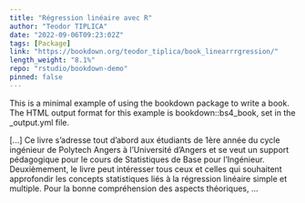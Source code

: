 ```yaml
---
title: "Régression linéaire avec R"
author: "Teodor TIPLICA"
date: "2022-09-06T09:23:02Z"
tags: [Package]
link: "https://bookdown.org/teodor_tiplica/book_linearrrgression/"
length_weight: "8.1%"
repo: "rstudio/bookdown-demo"
pinned: false
---
```


<p>This is a minimal example of using the bookdown package to write a book.
The HTML output format for this example is bookdown::bs4_book,
set in the _output.yml file.</p> [...] Ce livre s’adresse tout d’abord aux étudiants de 1ère année du cycle ingénieur
de Polytech Angers à l’Université d’Angers et se veut un support pédagogique pour
le cours de Statistiques de Base pour l’Ingénieur. Deuxièmement, le livre peut intéresser tous ceux et celles qui souhaitent approfondir
les concepts statistiques liés à la régression linéaire simple et multiple. Pour la bonne compréhension des aspects théoriques, ...

